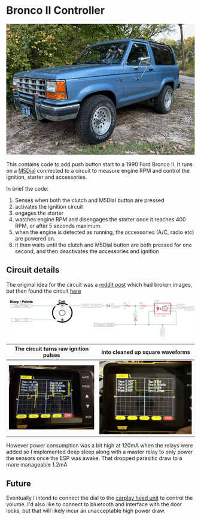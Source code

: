 # Bronco II Controller

![bronco.png](images/bronco.png "1990 Bronco II")

This contains code to add push button start to a 1990 Ford Bronco II.  It runs on a [M5Dial](https://shop.m5stack.com/products/m5stack-dial-esp32-s3-smart-rotary-knob-w-1-28-round-touch-screen?srsltid=AfmBOopNiyRXYXNu6qZNPGmPNzxHJgsR5VEo9MoOiuh-Q4pTg5F6bXE1) connected to a circuit to measure engine RPM and control the ignition, starter and accessories.

In brief the code:

1) Senses when both the clutch and M5Dial button are pressed 
1) activates the ignition circuit
1) engages the starter
1) watches engine RPM and disengages the starter once it reaches 400 RPM, or after 5 seconds maximum.
1) when the engine is detected as running, the accessories (A/C, radio etc) are powered on.
1) it then waits until the clutch and M5Dial button are both pressed for one second, and then deactivates the accessories and ignition

## Circuit details

The original idea for the circuit was a [reddit post](https://www.reddit.com/r/AskElectronics/comments/pznd3f/working_on_building_a_digital_tach_for_my_car_but/) which had broken images, but then found the circuit [here](https://github.com/seanauff/classic-car-sensor-interface/issues/2)

![tach-circuit.png](images/tach-circuit.png "Tachometer Circuit")


The circuit turns raw ignition pulses | into cleaned up square waveforms
:-------------------------:|:-------------------------:
| ![coil-pulses.png](images/coil-pulses.png "ingition pulses") | ![square-waveform.png](images/square-waveform.png "square waveform") |


However power consumption was a bit high at 120mA when the relays were added so I implemented deep sleep along with a master relay to only power the sensors once the ESP was awake.  That dropped parasitic draw to a more manageable 1.2mA


## Future

Eventually I intend to connect the dial to the [carplay head unit](https://www.amazon.com/gp/product/B0CQJPXDWN) to control the volume.  I'd also like to connect to bluetooth and interface with the door locks, but that will likely incur an unacceptable high power draw.

